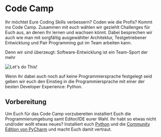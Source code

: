 # Code Camp
Ihr möchtet Eure Coding Skills verbessern? Coden wie die Profis? Kommt ins
Code Camp. Zusammen mit euch wählen wir geziehlt Challenges für Euch aus, an 
denen Ihr lernen und wachsen könnt. Dabei besprechen wir auch wie man mit
sorgfältig ausgewählter Architektur, Testgetriebener Entwicklung und 
Pair Programming gut im Team arbeiten kann. 

Denn wir sind überzeugt: Software-Entwicklung ist ein Team-Sport der mehr 

![Let's do This!][success-kid]

Wenn ihr dabei auch noch auf keine Programmiersprache festgelegt seid geben
wir euch den Einstieg in die Programmiersprache mit einer der besten
Developer Experience: Python. 

## Vorbereitung
Um Euch für das Code Camp vorzubereiten installiert Euch die Programmierumgebung samt Editor/IDE eurer Wahl. Ihr habt so etwas nicht und/oder wollt etwas neues? Installiert euch [Python](https://www.python.org/downloads/windows/) und die [Community Edition von PyCharm](https://www.jetbrains.com/pycharm/download/#section=windows) und macht Euch damit vertraut. 

[success-kid]: https://i.pinimg.com/originals/75/bd/f0/75bdf06df3fd6ddd9d3311d8cb2be029.jpg